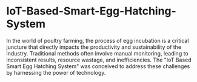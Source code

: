 # IoT-Based-Smart-Egg-Hatching-System
In the world of poultry farming, the process of egg incubation is a critical juncture that directly impacts the productivity and sustainability of the industry. Traditional methods often involve manual monitoring, leading to inconsistent results, resource wastage, and inefficiencies. The "IoT Based Smart Egg Hatching System" was conceived to address these challenges by harnessing the power of technology.
